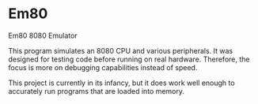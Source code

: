 # Em80
Em80 8080 Emulator

This program simulates an 8080 CPU and various peripherals. It was designed for testing code before running on real hardware.
Therefore, the focus is more on debugging capabilities instead of speed.

This project is currently in its infancy, but it does work well enough to accurately run programs that are loaded into memory.
